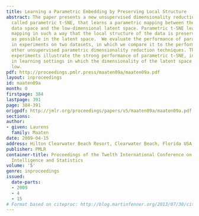```yaml
---
title: Learning a Parametric Embedding by Preserving Local Structure
abstract: The paper presents a new unsupervised dimensionality reduction technique,
  called parametric t-SNE, that learns a parametric mapping between the high-dimensional
  data space and the low-dimensional latent space. Parametric t-SNE learns the parametric
  mapping in such a way that the local structure of the data is preserved as well
  as possible in the latent space.  We evaluate the performance of parametric t-SNE
  in experiments on two datasets, in which we compare it to the performance of two
  other unsupervised parametric dimensionality reduction techniques. The results of
  experiments illustrate the strong performance of parametric t-SNE, in particular,
  in learning settings in which the dimensionality of the latent space is relatively
  low.
pdf: http://proceedings.pmlr.press/maaten09a/maaten09a.pdf
layout: inproceedings
id: maaten09a
month: 0
firstpage: 384
lastpage: 391
page: 384-391
origpdf: http://jmlr.org/proceedings/papers/v5/maaten09a/maaten09a.pdf
sections: 
author:
- given: Laurens
  family: Maaten
date: 2009-04-15
address: Hilton Clearwater Beach Resort, Clearwater Beach, Florida USA
publisher: PMLR
container-title: Proceedings of the Twelth International Conference on Artificial
  Intelligence and Statistics
volume: '5'
genre: inproceedings
issued:
  date-parts:
  - 2009
  - 4
  - 15
# Format based on citeproc: http://blog.martinfenner.org/2013/07/30/citeproc-yaml-for-bibliographies/
---
```

